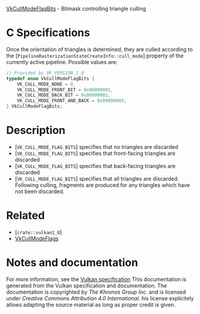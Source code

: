[VkCullModeFlagBits](https://www.khronos.org/registry/vulkan/specs/1.3-extensions/man/html/VkCullModeFlagBits.html) - Bitmask controlling triangle culling

# C Specifications
Once the orientation of triangles is determined, they are culled according
to the [`PipelineRasterizationStateCreateInfo::cull_mode`] property
of the currently active pipeline.
Possible values are:
```c
// Provided by VK_VERSION_1_0
typedef enum VkCullModeFlagBits {
    VK_CULL_MODE_NONE = 0,
    VK_CULL_MODE_FRONT_BIT = 0x00000001,
    VK_CULL_MODE_BACK_BIT = 0x00000002,
    VK_CULL_MODE_FRONT_AND_BACK = 0x00000003,
} VkCullModeFlagBits;
```

# Description
- [`VK_CULL_MODE_FLAG_BITS`] specifies that no triangles are discarded
- [`VK_CULL_MODE_FLAG_BITS`] specifies that front-facing triangles are discarded
- [`VK_CULL_MODE_FLAG_BITS`] specifies that back-facing triangles are discarded
- [`VK_CULL_MODE_FLAG_BITS`] specifies that all triangles are discarded.
Following culling, fragments are produced for any triangles which have not
been discarded.

# Related
- [`crate::vulkan1_0`]
- [VkCullModeFlags]()

# Notes and documentation
For more information, see the [Vulkan specification](https://www.khronos.org/registry/vulkan/specs/1.3-extensions/html/vkspec.html)
This documentation is generated from the Vulkan specification and documentation.
The documentation is copyrighted by *The Khronos Group Inc.* and is licensed under *Creative Commons Attribution 4.0 International*.
his license explicitely allows adapting the source material as long as proper credit is given.
        